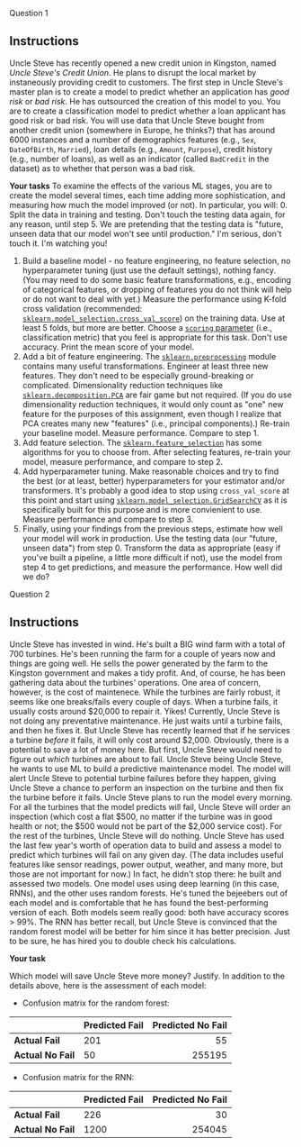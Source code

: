 Question 1

## Instructions

Uncle Steve has recently opened a new credit union in Kingston, named *Uncle Steve's Credit Union*. He plans to disrupt the local market by instaneously providing credit to customers.
The first step in Uncle Steve's master plan is to create a model to predict whether an application has *good risk* or *bad risk*. He has outsourced the creation of this model to you.
You are to create a classification model to predict whether a loan applicant has good risk or bad risk. You will use data  that Uncle Steve bought from another credit union (somewhere in Europe, he thinks?) that has around 6000 instances and a number of demographics features (e.g., `Sex`, `DateOfBirth`, `Married`), loan details (e.g., `Amount`, `Purpose`), credit history (e.g., number of loans), as well as an indicator (called `BadCredit` in the dataset) as to whether that person was a bad risk.

**Your tasks**
To examine the effects of the various ML stages, you are to create the model several times, each time adding more sophistication, and measuring how much the model improved (or not). In particular, you will:
0. Split the data in training and testing. Don't touch the testing data again, for any reason, until step 5. We are pretending that the testing data is "future, unseen data that our model won't see until production." I'm serious, don't touch it. I'm watching you!
1. Build a baseline model - no feature engineering, no feature selection, no hyperparameter tuning (just use the default settings), nothing fancy. (You may need to do some basic feature transformations, e.g., encoding of categorical features, or dropping of features you do not think will help or do not want to deal with yet.) Measure the performance using K-fold cross validation (recommended: [`sklearn.model_selection.cross_val_score`](https://scikit-learn.org/stable/modules/generated/sklearn.model_selection.cross_val_score.html#sklearn.model_selection.cross_val_score)) on the training data. Use at least 5 folds, but more are better. Choose a [`scoring` parameter](https://scikit-learn.org/stable/modules/model_evaluation.html#scoring-parameter) (i.e., classification metric) that you feel is appropriate for this task. Don't use accuracy. Print the mean score of your model.
2. Add a bit of feature engineering. The [`sklearn.preprocessing`](https://scikit-learn.org/stable/modules/classes.html#module-sklearn.preprocessing) module contains many useful transformations. Engineer at least three new features. They don't need to be especially ground-breaking or complicated. Dimensionality reduction techniques like [`sklearn.decomposition.PCA`](https://scikit-learn.org/stable/modules/generated/sklearn.decomposition.PCA.html) are fair game but not required. (If you do use dimensionality reduction techniques, it would only count as "one" new feature for the purposes of this assignment, even though I realize that PCA creates many new "features" (i.e., principal components).) Re-train your baseline model. Measure performance. Compare to step 1.
3. Add feature selection. The [`sklearn.feature_selection`](https://scikit-learn.org/stable/modules/classes.html#module-sklearn.feature_selection) has some algorithms for you to choose from. After selecting features, re-train your model, measure performance, and compare to step 2.
4. Add hyperparameter tuning. Make reasonable choices and try to find the best (or at least, better) hyperparameters for your estimator and/or transformers. It's probably a good idea to stop using `cross_val_score` at this point and start using [`sklearn.model_selection.GridSearchCV`](https://scikit-learn.org/stable/modules/generated/sklearn.model_selection.GridSearchCV.html#sklearn.model_selection.GridSearchCV) as it is specifically built for this purpose and is more convienient to use. Measure performance and compare to step 3.
5. Finally, using your findings from the previous steps, estimate how well your model will work in production. Use the testing data (our "future, unseen data") from step 0. Transform the data as appropriate (easy if you've built a pipeline, a little more difficult if not), use the model from step 4 to get predictions, and measure the performance. How well did we do?


Question 2 

## Instructions

Uncle Steve has invested in wind. He's built a BIG wind farm with a total of  700 turbines. He's been running the farm for a couple of years now and things are going well. He sells the power generated by the farm to the Kingston government and makes a tidy profit. And, of course, he has been gathering data about the turbines' operations.
One area of concern, however, is the cost of maintenece. While the turbines are fairly robust, it seems like one breaks/fails every couple of days. When a turbine fails, it usually costs around \$20,000 to repair it. Yikes!
Currently, Uncle Steve is not doing any preventative maintenance. He just waits until a turbine fails, and then he fixes it. But Uncle Steve has recently learned that if he services a turbine *before* it fails, it will only cost around $2,000.
Obviously, there is a potential to save a lot of money here. But first, Uncle Steve would need to figure out *which* turbines are about to fail. Uncle Steve being Uncle Steve, he wants to use ML to build a predictive maintenance model. The model will alert Uncle Steve to potential turbine failures before they happen, giving Uncle Steve a chance to perform an inspection on the turbine and then fix the turbine before it fails. Uncle Steve plans to run the model every morning. For all the turbines that the model predicts will fail, Uncle Steve will order an inspection (which cost a flat \$500, no matter if the turbine was in good health or not; the \$500 would not be part of the $2,000 service cost). For the rest of the turbines, Uncle Steve will do nothing.
Uncle Steve has used the last few year's worth of operation data to build and assess a model to predict which turbines will fail on any given day. (The data includes useful features like sensor readings, power output, weather, and many more, but those are not important for now.) In fact, he didn't stop there: he built and assessed two models. One model uses using deep learning (in this case, RNNs), and the other uses random forests.
He's tuned the bejeebers out of each model and is comfortable that he has found the best-performing version of each. Both models seem really good: both have accuracy scores > 99%. The RNN has better recall, but Uncle Steve is convinced that the random forest model will be better for him since it has better precision. Just to be sure, he has hired you to double check his calculations.

**Your task**

 Which model will save Uncle Steve more money? Justify.
In addition to the details above, here is the assessment of each model:

- Confusion matrix for the random forest:

|         | Predicted Fail           | Predicted No Fail  |
| ------------- |------------| -----:|
| **Actual Fail**      | 201 | 55 |
| **Actual No Fail**   | 50 | 255195 |

- Confusion matrix for the RNN:

|         | Predicted Fail           | Predicted No Fail  |
| ------------- |------------| -----:|
| **Actual Fail**      | 226 | 30 |
| **Actual No Fail**   | 1200 | 254045 |



